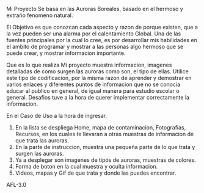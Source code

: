 Mi Proyecto 
Se basa en las Auroras Boreales, basado en el hermoso y extraño fenomeno natural. 

El Objetivo es que conozcan cada aspecto y razon de porque existen, que a la vez pueden ser una alarma por el calentamiento Global.
Una de las fuentes principales por la cual lo cree, es por desarrollar mis habilidades en el ambito de programar y mostrar a las personas algo hermoso
que se puede crear, y mostrar informacion importante. 

Que es lo que realiza Mi proyecto muestra informacion, imagenes detalladas de como surgen las auroras como son, el tipo de ellas.
Utilice este tipo de codificacion, por la misma razon de aprender y demostrar en varios enlaces y diferentes puntos de informacion que no se conocia
educar al publico en general, de igual manera para estudio escolar o general. 
Desafios tuve a la hora de querer implementar correctamente la informacion. 

En el Caso de Uso a la hora de ingresar.
1. En la lista se despliega Home, mapa de contaminacion, Fotografias, Recursos, en los cuales te llevaran a otras muestras de informacion de que trata
   las auroras.
2. En la parte de instruccion, muestra una pequeña parte de lo que trata y surgen las auroras.
3. Ya a desplegar son imagenes de tipós de auroras, muestras de colores.
4. Forma de boton en la cual muestra y oculta informacion.
5. Videos, mapas y Gif de que trata y donde las puedes encontrar.

AFL-3.0 
